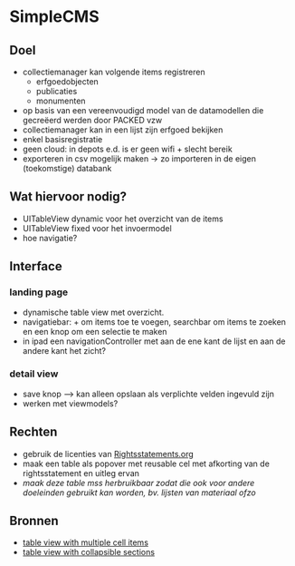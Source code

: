 #  SimpleCMS

## Doel
* collectiemanager kan volgende items registreren
    - erfgoedobjecten
    - publicaties
    - monumenten
* op basis van een vereenvoudigd model van de datamodellen die gecreëerd werden door PACKED vzw
* collectiemanager kan in een lijst zijn erfgoed bekijken
* enkel basisregistratie
* geen cloud: in depots e.d. is er geen wifi + slecht bereik
* exporteren in csv mogelijk maken -> zo importeren in de eigen (toekomstige) databank

## Wat hiervoor nodig?
* UITableView dynamic voor het overzicht van de items
* UITableView fixed voor het invoermodel
* hoe navigatie?

## Interface

### landing page
* dynamische table view met overzicht.
* navigatiebar: + om items toe te voegen, searchbar om items te zoeken en een knop om een selectie te maken
* in ipad een navigationController met aan de ene kant de lijst en aan de andere kant het zicht?

### detail view
* save knop --> kan alleen opslaan als verplichte velden ingevuld zijn
* werken met viewmodels?

## Rechten
* gebruik de licenties van [Rightsstatements.org](http://rightsstatements.org/en/documentation/assets.html)
* maak een table als popover met reusable cel met afkorting van de rightsstatement en uitleg ervan
* *maak deze table mss herbruikbaar zodat die ook voor andere doeleinden gebruikt kan worden, bv. lijsten van materiaal ofzo*

## Bronnen
* [table view with multiple cell items](https://medium.com/@stasost/ios-how-to-build-a-table-view-with-multiple-cell-types-2df91a206429)
* [table view with collapsible sections](https://medium.com/ios-os-x-development/ios-how-to-build-a-table-view-with-collapsible-sections-96badf3387d0)

